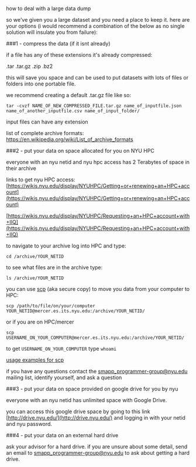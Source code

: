 how to deal with a large data dump

so we've given you a large dataset and you need a place to keep it. here are your options (i would recommend a combination of the below as no single solution will insulate you from failure):

###1 - compress the data (if it isnt already)

if a file has any of these extensions it's already compressed:

.tar
.tar.gz
.zip
.bz2

this will save you space and can be used to put datasets with lots of files or folders into one portable file.

we recommend creating a default .tar.gz file like so:

```
tar -cvzf NAME_OF_NEW_COMPRESSED_FILE.tar.gz name_of_inputfile.json name_of_another_inputfile.csv name_of_input_folder/
```

input files can have any extension

list of complete archive formats:
https://en.wikipedia.org/wiki/List_of_archive_formats

###2 - put your data on space allocated for you on NYU HPC 

everyone with an nyu netid and nyu hpc access has 2 Terabytes of space in their archive

links to get nyu HPC access:
[https://wikis.nyu.edu/display/NYUHPC/Getting+or+renewing+an+HPC+account](https://wikis.nyu.edu/display/NYUHPC/Getting+or+renewing+an+HPC+account)

[https://wikis.nyu.edu/display/NYUHPC/Requesting+an+HPC+account+with+IIQ](https://wikis.nyu.edu/display/NYUHPC/Requesting+an+HPC+account+with+IIQ)

to navigate to your archive log into HPC and type:

`cd /archive/YOUR_NETID`

to see what files are in the archive type:

`ls /archive/YOUR_NETID`

you can use [scp](https://en.wikipedia.org/wiki/Secure_copy) (aka secure copy) to move you data from your computer to HPC:

`scp /path/to/file/on/your/computer YOUR_NETID@mercer.es.its.nyu.edu:/archive/YOUR_NETID/`

or if you are on HPC/mercer

`scp USERNAME_ON_YOUR_COMPUTER@mercer.es.its.nyu.edu:/archive/YOUR_NETID/`

to get `USERNAME_ON_YOUR_COMPUTER` type `whoami`

[usage examples for scp](http://www.hypexr.org/linux_scp_help.php)

if you have any questions contact the smapp_programmer-group@nyu.edu mailing list, identify yourself, and ask a question

###3 - put your data on space provided on google drive for you by nyu

everyone with an nyu netid has unlimited space with Google Drive.

you can access this google drive space by going to this link [http://drive.nyu.edu/](http://drive.nyu.edu/) and logging in with your netid and nyu password.

###4 - put your data on an external hard drive

ask your advisor for a hard drive. if you are unsure about some detail, send an email to smapp_programmer-group@nyu.edu to ask about getting a hard drive.

